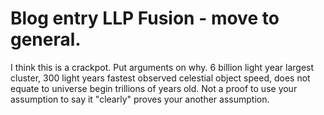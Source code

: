 # Blog entry LLP Fusion - move to general.  

I think this is a crackpot.  Put arguments on why.  6 billion light year largest cluster, 300 light years fastest observed celestial object speed, does not equate to universe begin trillions of years old.  Not a proof to use your assumption to say it "clearly" proves your another assumption.  

